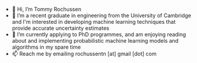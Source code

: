- 👋 Hi, I’m Tommy Rochussen
- 👀 I’m a recent graduate in engineering from the University of Cambridge and I'm interested in developing machine learning techniques that provide accurate uncertainty estimates
- 🌱 I’m currently applying to PhD programmes, and am enjoying reading about and implementing probabilistic machine learning models and algorithms in my spare time
- 📫 Reach me by emailing rochussentn [at] gmail [dot] com

<!---
Sheev13/Sheev13 is a ✨ special ✨ repository because its `README.md` (this file) appears on your GitHub profile.
You can click the Preview link to take a look at your changes.
--->
